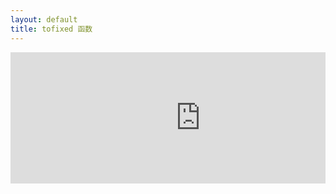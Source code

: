 ```yaml
---
layout: default
title: tofixed 函数
---
```


<div style="overflow-x: scroll;">
  <iframe
    src="https://carbon.now.sh/embed/q4FIzgLAIzGKpBiG1OTz"
    style="width: 607px; height: 210px; border:0; transform: scale(1); overflow:hidden;"
    sandbox="allow-scripts allow-same-origin">
  </iframe>
</div>

